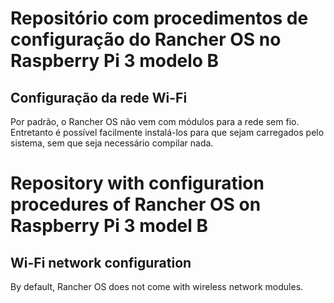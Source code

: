 # Repositório com procedimentos de configuração do Rancher OS no Raspberry Pi 3 modelo B
## Configuração da rede Wi-Fi
Por padrão, o Rancher OS não vem com módulos para a rede sem fio. Entretanto é possível facilmente instalá-los para que sejam carregados pelo sistema, sem que seja necessário compilar nada.


# Repository with configuration procedures of Rancher OS on Raspberry Pi 3 model B
## Wi-Fi network configuration
By default, Rancher OS does not come with wireless network modules.
